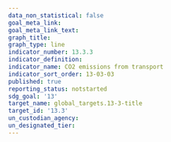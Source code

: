 ```yaml
---
data_non_statistical: false
goal_meta_link: 
goal_meta_link_text: 
graph_title: 
graph_type: line
indicator_number: 13.3.3
indicator_definition: 
indicator_name: CO2 emissions from transport
indicator_sort_order: 13-03-03
published: true
reporting_status: notstarted
sdg_goal: '13'
target_name: global_targets.13-3-title
target_id: '13.3'
un_custodian_agency: 
un_designated_tier: 
---
```

